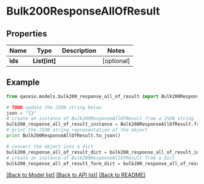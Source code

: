 # Bulk200ResponseAllOfResult


## Properties

Name | Type | Description | Notes
------------ | ------------- | ------------- | -------------
**ids** | **List[int]** |  | [optional] 

## Example

```python
from qaseio.models.bulk200_response_all_of_result import Bulk200ResponseAllOfResult

# TODO update the JSON string below
json = "{}"
# create an instance of Bulk200ResponseAllOfResult from a JSON string
bulk200_response_all_of_result_instance = Bulk200ResponseAllOfResult.from_json(json)
# print the JSON string representation of the object
print Bulk200ResponseAllOfResult.to_json()

# convert the object into a dict
bulk200_response_all_of_result_dict = bulk200_response_all_of_result_instance.to_dict()
# create an instance of Bulk200ResponseAllOfResult from a dict
bulk200_response_all_of_result_form_dict = bulk200_response_all_of_result.from_dict(bulk200_response_all_of_result_dict)
```
[[Back to Model list]](../README.md#documentation-for-models) [[Back to API list]](../README.md#documentation-for-api-endpoints) [[Back to README]](../README.md)


